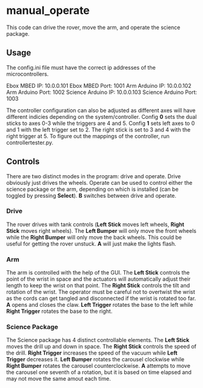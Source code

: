 # manual_operate

This code can drive the rover, move the arm, and operate the science package.

## Usage

The config.ini file must have the correct ip addresses of the microcontrollers.

Ebox MBED IP: 10.0.0.101
Ebox MBED Port: 1001
Arm Arduino IP: 10.0.0.102
Arm Arduino Port: 1002
Science Arduino IP: 10.0.0.103
Science Arduino Port: 1003

The controller configuration can also be adjusted as different axes will have different indicies depending on the system/controller.
Config **0** sets the dual sticks to axes 0-3 while the triggers are 4 and 5. Config **1** sets left axes to 0 and 1 with the left trigger set to 2. The right stick is set to 3 and 4 with the right trigger at 5. To figure out the mappings of the controller, run controllertester.py.

## Controls

There are two distinct modes in the program: drive and operate. Drive obviously just drives the wheels. Operate can be used to control either the science package or the arm, depending on which is installed (can be toggled by pressing **Select**). **B** switches between drive and operate.

### Drive

The rover drives with tank controls (**Left Stick** moves left wheels, **Right Stick** moves right wheels). The **Left Bumper** will only move the front wheels while the **Right Bumper** will only move the back wheels. This could be useful for getting the rover unstuck. **A** will just make the lights flash. 

### Arm

The arm is controlled with the help of the GUI. The **Left Stick** controls the point of the wrist in space and the actuators will automatically adjust their length to keep the wrist on that point. The **Right Stick** controls the tilt and rotation of the wrist. The operator must be careful not to overtwist the wrist as the cords can get tangled and disconnected if the wrist is rotated too far. **A** opens and closes the claw. **Left Trigger** rotates the base to the left while **Right Trigger** rotates the base to the right.

### Science Package

The Science package has 4 distinct controllable elements. The **Left Stick** moves the drill up and down in space. The **Right Stick** controls the speed of the drill. **Right Trigger** increases the speed of the vacuum while **Left Trigger** decreases it. **Left Bumper** rotates the carousel clockwise while **Right Bumper** rotates the carousel counterclockwise. **A** attempts to move the carousel one seventh of a rotation, but it is based on time elapsed and may not move the same amout each time.

